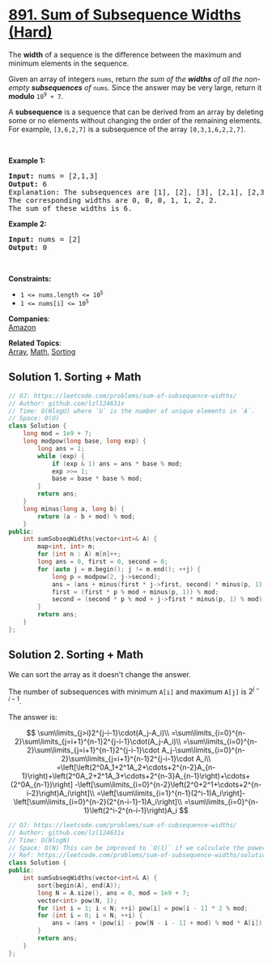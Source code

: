 # [891. Sum of Subsequence Widths (Hard)](https://leetcode.com/problems/sum-of-subsequence-widths/)

<p>The <strong>width</strong> of a sequence is the difference between the maximum and minimum elements in the sequence.</p>

<p>Given an array of integers <code>nums</code>, return <em>the sum of the <strong>widths</strong> of all the non-empty <strong>subsequences</strong> of </em><code>nums</code>. Since the answer may be very large, return it <strong>modulo</strong> <code>10<sup>9</sup> + 7</code>.</p>

<p>A <strong>subsequence</strong> is a sequence that can be derived from an array by deleting some or no elements without changing the order of the remaining elements. For example, <code>[3,6,2,7]</code> is a subsequence of the array <code>[0,3,1,6,2,2,7]</code>.</p>

<p>&nbsp;</p>
<p><strong>Example 1:</strong></p>

<pre><strong>Input:</strong> nums = [2,1,3]
<strong>Output:</strong> 6
Explanation: The subsequences are [1], [2], [3], [2,1], [2,3], [1,3], [2,1,3].
The corresponding widths are 0, 0, 0, 1, 1, 2, 2.
The sum of these widths is 6.
</pre>

<p><strong>Example 2:</strong></p>

<pre><strong>Input:</strong> nums = [2]
<strong>Output:</strong> 0
</pre>

<p>&nbsp;</p>
<p><strong>Constraints:</strong></p>

<ul>
	<li><code>1 &lt;= nums.length &lt;= 10<sup>5</sup></code></li>
	<li><code>1 &lt;= nums[i] &lt;= 10<sup>5</sup></code></li>
</ul>


**Companies**:  
[Amazon](https://leetcode.com/company/amazon)

**Related Topics**:  
[Array](https://leetcode.com/tag/array/), [Math](https://leetcode.com/tag/math/), [Sorting](https://leetcode.com/tag/sorting/)

## Solution 1. Sorting + Math

```cpp
// OJ: https://leetcode.com/problems/sum-of-subsequence-widths/
// Author: github.com/lzl124631x
// Time: O(NlogU) where `U` is the number of unique elements in `A`.
// Space: O(U)
class Solution {
    long mod = 1e9 + 7;
    long modpow(long base, long exp) {
        long ans = 1;
        while (exp) {
            if (exp & 1) ans = ans * base % mod;
            exp >>= 1;
            base = base * base % mod;
        }
        return ans;
    }
    long minus(long a, long b) {
        return (a - b + mod) % mod;
    }
public:
    int sumSubseqWidths(vector<int>& A) {
        map<int, int> m;
        for (int n : A) m[n]++;
        long ans = 0, first = 0, second = 0;
        for (auto j = m.begin(); j != m.end(); ++j) {
            long p = modpow(2, j->second);
            ans = (ans + minus(first * j->first, second) * minus(p, 1) % mod) % mod;
            first = (first * p % mod + minus(p, 1)) % mod;
            second = (second * p % mod + j->first * minus(p, 1) % mod) % mod;
        }
        return ans;
    }
};
```

## Solution 2. Sorting + Math

We can sort the array as it doesn't change the answer.

The number of subsequences with minimum `A[i]` and maximum `A[j]` is $2^{j-i-1}$.

The answer is:

$$ 
\sum\limits_{j>i}2^{j-i-1}\cdot(A_j-A_i)\\
=\sum\limits_{i=0}^{n-2}\sum\limits_{j=i+1}^{n-1}2^{j-i-1}\cdot(A_j-A_i)\\
=\sum\limits_{i=0}^{n-2}\sum\limits_{j=i+1}^{n-1}2^{j-i-1}\cdot A_j-\sum\limits_{i=0}^{n-2}\sum\limits_{j=i+1}^{n-1}2^{j-i-1}\cdot A_i\\
=\left[\left(2^0A_1+2^1A_2+\cdots+2^{n-2}A_{n-1}\right)+\left(2^0A_2+2^1A_3+\cdots+2^{n-3}A_{n-1}\right)+\cdots+(2^0A_{n-1})\right] -\left[\sum\limits_{i=0}^{n-2}\left(2^0+2^1+\cdots+2^{n-i-2}\right)A_i\right]\\
=\left[\sum\limits_{i=1}^{n-1}(2^i-1)A_i\right]-\left[\sum\limits_{i=0}^{n-2}(2^{n-i-1}-1)A_i\right]\\
=\sum\limits_{i=0}^{n-1}\left(2^i-2^{n-i-1}\right)A_i
$$

```cpp
// OJ: https://leetcode.com/problems/sum-of-subsequence-widths/
// Author: github.com/lzl124631x
// Time: O(NlogN)
// Space: O(N) This can be improved to `O(1)` if we calculate the powers on the fly.
// Ref: https://leetcode.com/problems/sum-of-subsequence-widths/solution/
class Solution {
public:
    int sumSubseqWidths(vector<int>& A) {
        sort(begin(A), end(A));
        long N = A.size(), ans = 0, mod = 1e9 + 7;
        vector<int> pow(N, 1);
        for (int i = 1; i < N; ++i) pow[i] = pow[i - 1] * 2 % mod;
        for (int i = 0; i < N; ++i) {
            ans = (ans + (pow[i] - pow[N - i - 1] + mod) % mod * A[i]) % mod;
        }
        return ans;
    }
};
```